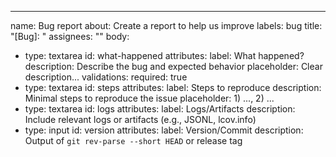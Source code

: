 ---
name: Bug report
about: Create a report to help us improve
labels: bug
title: "[Bug]: "
assignees: ""
body:
  - type: textarea
    id: what-happened
    attributes:
      label: What happened?
      description: Describe the bug and expected behavior
      placeholder: Clear description...
    validations:
      required: true
  - type: textarea
    id: steps
    attributes:
      label: Steps to reproduce
      description: Minimal steps to reproduce the issue
      placeholder: 1) ..., 2) ...
  - type: textarea
    id: logs
    attributes:
      label: Logs/Artifacts
      description: Include relevant logs or artifacts (e.g., JSONL, lcov.info)
  - type: input
    id: version
    attributes:
      label: Version/Commit
      description: Output of `git rev-parse --short HEAD` or release tag
